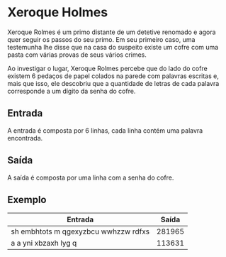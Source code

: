 # Xeroque Holmes

Xeroque Rolmes é um primo distante de um detetive renomado e agora quer seguir os passos do seu primo. Em seu primeiro caso, uma testemunha lhe disse que na casa do suspeito existe um cofre com uma pasta com várias provas de seus vários crimes.

Ao investigar o lugar, Xeroque Rolmes percebe que do lado do cofre existem 6 pedaços de papel colados na parede com palavras escritas e, mais que isso, ele descobriu que a quantidade de letras de cada palavra corresponde a um dígito da senha do cofre.

## Entrada

A entrada é composta por 6 linhas, cada linha contém uma palavra encontrada.

## Saída

A saída é composta por uma linha com a senha do cofre.

## Exemplo

| Entrada                              | Saída  |
| ------------------------------------ | ------ |
| sh embhtots m qgexyzbcu wwhzzw rdfxs | 281965 |
| a a yni xbzaxh lyg q                 | 113631 |